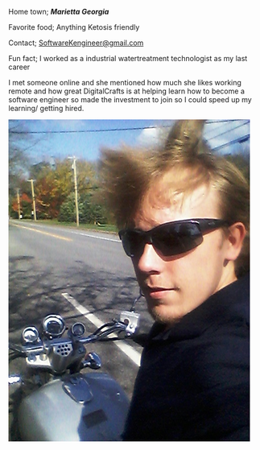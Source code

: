 Home town; ***Marietta Georgia***

Favorite food; Anything Ketosis friendly

Contact; SoftwareKengineer@gmail.com

Fun fact; I worked as a industrial watertreatment 
technologist as my last career

I met someone online and she mentioned how much she likes working remote and how great DigitalCrafts is at helping learn how to become a software engineer so made the investment to join so I could speed up my learning/ getting hired.


![lookmomNohands](20141017_122945.jpg)

